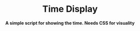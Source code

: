 <h1 align="center">Time Display</h1>

<div align= "center">
  <h4>A simple script for showing the time. Needs CSS for visuality </h4>
</div>
